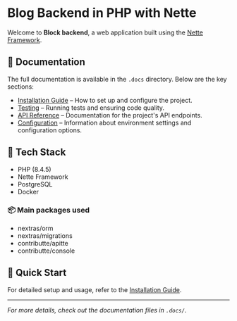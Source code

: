 # Blog Backend in PHP with Nette

Welcome to **Block backend**, a web application built using the [Nette Framework](https://nette.org/).

## 📖 Documentation

The full documentation is available in the `.docs` directory. Below are the key sections:

- [Installation Guide](.docs/install.md) – How to set up and configure the project.
- [Testing](.docs/test.md) – Running tests and ensuring code quality.
- [API Reference](.docs/api.md) – Documentation for the project's API endpoints.
- [Configuration](.docs/config.md) – Information about environment settings and configuration options.

## 🔧 Tech Stack

- PHP (8.4.5)
- Nette Framework
- PostgreSQL
- Docker

### 📦 Main packages used
- nextras/orm
- nextras/migrations
- contributte/apitte
- contributte/console

## 🚀 Quick Start

For detailed setup and usage, refer to the [Installation Guide](.docs/install.md).

---

_For more details, check out the documentation files in `.docs/`._
